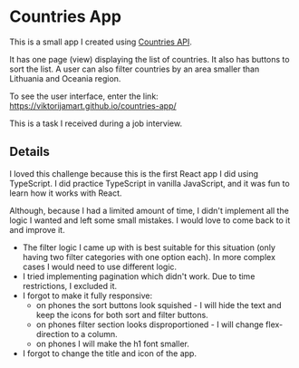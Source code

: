 # **Countries App**

This is a small app I created using [Countries API](https://restcountries.com/). 

It has one page (view) displaying the list of countries. It also has buttons to sort the list. A user can also filter countries by an area smaller than Lithuania and Oceania region.

To see the user interface, enter the link: https://viktorijamart.github.io/countries-app/

This is a task I received during a job interview.

## **Details**

I loved this challenge because this is the first React app I did using TypeScript. I did practice TypeScript in vanilla JavaScript, and it was fun to learn how it works with React.

Although, because I had a limited amount of time, I didn't implement all the logic I wanted and left some small mistakes. I would love to come back to it and improve it.

- The filter logic I came up with is best suitable for this situation (only having two filter categories with one option each). In more complex cases I would need to use different logic.
- I tried implementing pagination which didn't work. Due to time restrictions, I excluded it.
- I forgot to make it fully responsive:
  -  on phones the sort buttons look squished - I will hide the text and keep the icons for both sort and filter buttons.
  -  on phones filter section looks disproportioned - I will change flex-direction to a column.
  -  on phones I will make the h1 font smaller.
-  I forgot to change the title and icon of the app.
